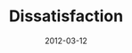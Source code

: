 ---
layout: music 
title: "Dissatisfaction"
series: "Game Changers"
date: 2012-03-12 
description: "This week we’re talking about how Game Changers share common traits, including dissatisfaction with the status quo."
audio: "http://www.crossroads.net/players/media/hq/gamechangers_01.mp3"
audio-duration: "53:29"
---